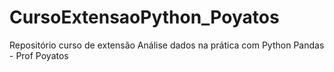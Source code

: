# CursoExtensaoPython_Poyatos
Repositório curso de extensão Análise dados na prática com Python Pandas  - Prof Poyatos

